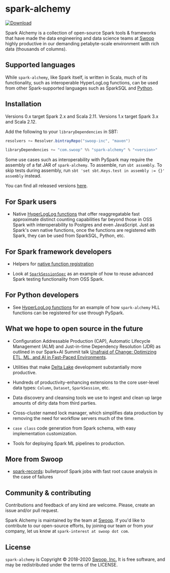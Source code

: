 # spark-alchemy

[![Download](https://api.bintray.com/packages/swoop-inc/maven/spark-alchemy/images/download.svg)](https://bintray.com/swoop-inc/maven/spark-alchemy/_latestVersion)

Spark Alchemy is a collection of open-source Spark tools & frameworks that have made the data engineering and
data science teams at [Swoop](https://www.swoop.com) highly productive in our demanding petabyte-scale environment
with rich data (thousands of columns).

## Supported languages

While `spark-alchemy`, like Spark itself, is written in Scala, much of its functionality, such as interoperable HyperLogLog functions, can be used from other Spark-supported languages such as SparkSQL and [Python](#for-python-developers). 

## Installation

Versions 0.x target Spark 2.x and Scala 2.11. Versions 1.x target Spark 3.x and Scala 2.12.

Add the following to your `libraryDependencies` in SBT:

```scala
resolvers += Resolver.bintrayRepo("swoop-inc", "maven")

libraryDependencies += "com.swoop" %% "spark-alchemy" % "<version>"
```

Some use cases such as interoperability with PySpark may require the assembly of a fat JAR of `spark-alchemy`. To assemble, run `sbt assembly`. To skip tests during assembly, run `sbt 'set sbt.Keys.test in assembly := {}' assembly` instead.

You can find all released versions [here](https://github.com/swoop-inc/spark-alchemy/releases).

## For Spark users

- Native [HyperLogLog functions](../../wiki/Spark-HyperLogLog-Functions) that offer reaggregatable fast approximate distinct counting capabilities far beyond those in OSS Spark with interoperability to Postgres and even JavaScript. Just as Spark's own native functions, once the functions are registered with Spark, they can be used from SparkSQL, Python, etc.

## For Spark framework developers

- Helpers for [native function registration](../../wiki/Spark-Native-Functions)

- Look at [`SparkSessionSpec`](src/test/scala/com/swoop/test_utils/SparkSessionSpec.scala) as an example of how to reuse advanced Spark testing functionality from OSS Spark.

## For Python developers

- See [HyperLogLog functions](../../wiki/Spark-HyperLogLog-Functions) for an example of how `spark-alchemy` HLL functions can be registered for use through PySpark.

## What we hope to open source in the future

- Configuration Addressable Production (CAP), Automatic Lifecycle Management (ALM) and Just-in-time Dependency Resolution
(JDR) as outlined in our Spark+AI Summit talk [Unafraid of Change: Optimizing ETL, ML, and AI in Fast-Paced Environments](https://databricks.com/session/unafraid-of-change-optimizing-etl-ml-ai-in-fast-paced-environments).

- Utilities that make [Delta Lake](https://delta.io) development substantially more productive.

- Hundreds of productivity-enhancing extensions to the core user-level data types: `Column`, `Dataset`, `SparkSession`, etc.

- Data discovery and cleansing tools we use to ingest and clean up large amounts of dirty data from third parties.

- Cross-cluster named lock manager, which simplifies data production by removing the need for workflow servers much of the time.

- `case class` code generation from Spark schema, with easy implementation customization.

- Tools for deploying Spark ML pipelines to production.

## More from Swoop

- [spark-records](https://github.com/swoop-inc/spark-records): bulletproof Spark jobs with fast root cause analysis in the case of failures

## Community & contributing

Contributions and feedback of any kind are welcome. Please, create an issue and/or pull request.

Spark Alchemy is maintained by the team at [Swoop](https://www.swoop.com). If you'd like to contribute to our open-source efforts, by joining our team or from your company, let us know at `spark-interest at swoop dot com`.

## License

`spark-alchemy` is Copyright &copy; 2018-2020 [Swoop, Inc.](https://www.swoop.com) It is free software, and may be redistributed under the terms of the LICENSE.
